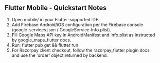 Flutter Mobile - Quickstart Notes
---------------------------------
1. Open mobile/ in your Flutter-supported IDE.
2. Add Firebase Android/iOS configuration per the Firebase console (google-services.json / GoogleService-Info.plist).
3. Fill Google Maps API key in AndroidManifest and Info.plist as instructed by google_maps_flutter docs.
4. Run: flutter pub get && flutter run
5. For Razorpay client checkout, follow the razorpay_flutter plugin docs and use the 'order' object returned by backend.
